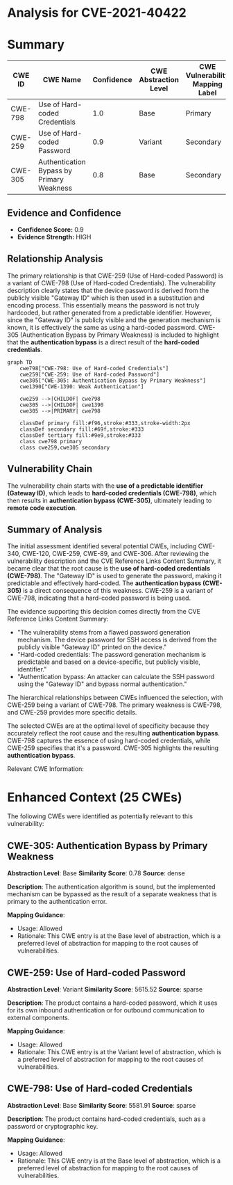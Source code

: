 # Analysis for CVE-2021-40422

# Summary
| CWE ID | CWE Name | Confidence | CWE Abstraction Level | CWE Vulnerability Mapping Label | CWE-Vulnerability Mapping Notes |
|---|---|---|---|---|---|
| CWE-798 | Use of Hard-coded Credentials | 1.0 | Base | Primary | Allowed |
| CWE-259 | Use of Hard-coded Password | 0.9 | Variant | Secondary | Allowed |
| CWE-305 | Authentication Bypass by Primary Weakness | 0.8 | Base | Secondary | Allowed |

## Evidence and Confidence

*   **Confidence Score:** 0.9
*   **Evidence Strength:** HIGH

## Relationship Analysis
The primary relationship is that CWE-259 (Use of Hard-coded Password) is a variant of CWE-798 (Use of Hard-coded Credentials). The vulnerability description clearly states that the device password is derived from the publicly visible "Gateway ID" which is then used in a substitution and encoding process. This essentially means the password is not truly hardcoded, but rather generated from a predictable identifier. However, since the "Gateway ID" is publicly visible and the generation mechanism is known, it is effectively the same as using a hard-coded password. CWE-305 (Authentication Bypass by Primary Weakness) is included to highlight that the **authentication bypass** is a direct result of the **hard-coded credentials**.

```mermaid
graph TD
    cwe798["CWE-798: Use of Hard-coded Credentials"]
    cwe259["CWE-259: Use of Hard-coded Password"]
    cwe305["CWE-305: Authentication Bypass by Primary Weakness"]
    cwe1390["CWE-1390: Weak Authentication"]
    
    cwe259 -->|CHILDOF| cwe798
    cwe305 -->|CHILDOF| cwe1390
    cwe305 -->|PRIMARY| cwe798
    
    classDef primary fill:#f96,stroke:#333,stroke-width:2px
    classDef secondary fill:#69f,stroke:#333
    classDef tertiary fill:#9e9,stroke:#333
    class cwe798 primary
    class cwe259,cwe305 secondary
```

## Vulnerability Chain
The vulnerability chain starts with the **use of a predictable identifier (Gateway ID)**, which leads to **hard-coded credentials (CWE-798)**, which then results in **authentication bypass (CWE-305)**, ultimately leading to **remote code execution**.

## Summary of Analysis
The initial assessment identified several potential CWEs, including CWE-340, CWE-120, CWE-259, CWE-89, and CWE-306. After reviewing the vulnerability description and the CVE Reference Links Content Summary, it became clear that the root cause is the **use of hard-coded credentials (CWE-798)**. The "Gateway ID" is used to generate the password, making it predictable and effectively hard-coded. The **authentication bypass (CWE-305)** is a direct consequence of this weakness. CWE-259 is a variant of CWE-798, indicating that a hard-coded password is being used.

The evidence supporting this decision comes directly from the CVE Reference Links Content Summary:

*   "The vulnerability stems from a flawed password generation mechanism. The device password for SSH access is derived from the publicly visible "Gateway ID" printed on the device."
*   "Hard-coded credentials: The password generation mechanism is predictable and based on a device-specific, but publicly visible, identifier."
*   "Authentication bypass: An attacker can calculate the SSH password using the "Gateway ID" and bypass normal authentication."

The hierarchical relationships between CWEs influenced the selection, with CWE-259 being a variant of CWE-798. The primary weakness is CWE-798, and CWE-259 provides more specific details.

The selected CWEs are at the optimal level of specificity because they accurately reflect the root cause and the resulting **authentication bypass**. CWE-798 captures the essence of using hard-coded credentials, while CWE-259 specifies that it's a password. CWE-305 highlights the resulting **authentication bypass**.

Relevant CWE Information:

# Enhanced Context (25 CWEs)
The following CWEs were identified as potentially relevant to this vulnerability:

## CWE-305: Authentication Bypass by Primary Weakness
**Abstraction Level**: Base
**Similarity Score**: 0.78
**Source**: dense

**Description**:
The authentication algorithm is sound, but the implemented mechanism can be bypassed as the result of a separate weakness that is primary to the authentication error.

**Mapping Guidance**:
- Usage: Allowed
- Rationale: This CWE entry is at the Base level of abstraction, which is a preferred level of abstraction for mapping to the root causes of vulnerabilities.

## CWE-259: Use of Hard-coded Password
**Abstraction Level**: Variant
**Similarity Score**: 5615.52
**Source**: sparse

**Description**:
The product contains a hard-coded password, which it uses for its own inbound authentication or for outbound communication to external components.

**Mapping Guidance**:
- Usage: Allowed
- Rationale: This CWE entry is at the Variant level of abstraction, which is a preferred level of abstraction for mapping to the root causes of vulnerabilities.

## CWE-798: Use of Hard-coded Credentials
**Abstraction Level**: Base
**Similarity Score**: 5581.91
**Source**: sparse

**Description**:
The product contains hard-coded credentials, such as a password or cryptographic key.

**Mapping Guidance**:
- Usage: Allowed
- Rationale: This CWE entry is at the Base level of abstraction, which is a preferred level of abstraction for mapping to the root causes of vulnerabilities.